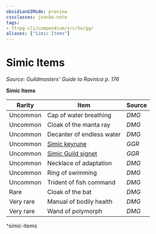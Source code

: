 ```yaml
---
obsidianUIMode: preview
cssclasses: json5e-note
tags:
- ttrpg-cli/compendium/src/5e/ggr
aliases: ["Simic Items"]
---
```

# Simic Items
*Source: Guildmasters' Guide to Ravnica p. 176* 

**Simic Items**

| Rarity | Item | Source |
|--------|------|--------|
| Uncommon | Cap of water breathing | *DMG* |
| Uncommon | Cloak of the manta ray | *DMG* |
| Uncommon | Decanter of endless water | *DMG* |
| Uncommon | [Simic keyrune](3-Mechanics/CLI/items/simic-keyrune-ggr.md) | *GGR* |
| Uncommon | [Simic Guild signet](3-Mechanics/CLI/items/simic-guild-signet-ggr.md) | *GGR* |
| Uncommon | Necklace of adaptation | *DMG* |
| Uncommon | Ring of swimming | *DMG* |
| Uncommon | Trident of fish command | *DMG* |
| Rare | Cloak of the bat | *DMG* |
| Very rare | Manual of bodily health | *DMG* |
| Very rare | Wand of polymorph | *DMG* |
^simic-items